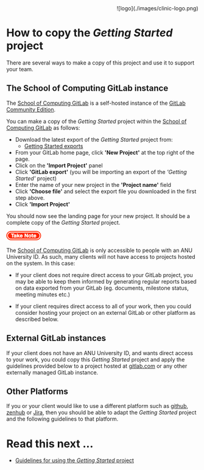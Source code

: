 <div align="right">![logo](./images/clinic-logo.png)
<div align="left">


# How to copy the *Getting Started* project

There are several ways to make a copy of this project and use it to support your team.

## The School of Computing GitLab instance

The [School of Computing GitLab](https://gitlab.cecs.anu.edu.au/) is a self-hosted instance of the [GitLab Community Edition](https://about.gitlab.com/install/ce-or-ee/). 

You can make a copy of the *Getting Started* project within the [School of Computing GitLab](https://gitlab.cecs.anu.edu.au/) as follows:

* Download the latest export of the *Getting Started* project from:
	* [Getting Started exports](https://gitlab.cecs.anu.edu.au/u4022606/techlauncher-starter/-/tree/main/starter/export) 
* From your GitLab home page, click **'New Project'** at the top right of the page.
* Click on the **'Import Project'** panel
* Click **'GitLab export'** (you will be importing an export of the *'Getting Started'* project)
* Enter the name of your new project in the **'Project name'** field
* Click **'Choose file'** and select the export file you downloaded in the first step above.
* Click **'Import Project'**

You should now see the landing page for your new project. It should be a complete copy of the *Getting Started* project.

![stop](./images/important.png)

The [School of Computing GitLab](https://gitlab.cecs.anu.edu.au/) is only accessible to people with an ANU University ID. As such, many clients will not have access to projects hosted on the system. In this case:

* If your client does not require direct access to your GitLab project, you may be able to keep them informed by generating regular reports based on data exported from your GitLab (eg. documents, milestone status, meeting minutes etc.)

* If your client requires direct access to all of your work, then you could consider hosting your project on an external GitLab or other platform as described below.

## External GitLab instances

If your client does not have an ANU University ID, and wants direct access to your work, you could copy this *Getting Started* project and apply the guidelines provided below to a project hosted at [gitlab.com](https://about.gitlab.com/pricing/) or any other externally managed GitLab instance. 

## Other Platforms

If you or your client would like to use a different platform such as [github](https://github.com/), [zenhub](https://www.zenhub.com/) or [Jira](https://www.atlassian.com/software/jira), then you should be able to adapt the *Getting Started* project and the following guidelines to that platform.

# Read this next ...

* [Guidelines for using the *Getting Started* project](./00-intro-guidelines.md)




